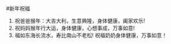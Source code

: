 #新年祝福

1. 祝爸爸猴年：大吉大利，生意興隆，身体健康，阖家欢乐!
2. 祝妈妈猴年行大运，身体健康，心想事成，万事如意!
3. 福如东海长流水，寿比南山不老松! 祝福奶奶身体健康，万事如意！
